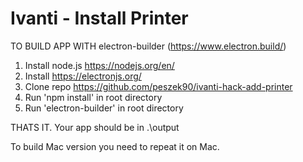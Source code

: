 # Ivanti - Install Printer

TO BUILD APP WITH electron-builder (https://www.electron.build/)

1. Install node.js https://nodejs.org/en/
2. Install https://electronjs.org/
3. Clone repo https://github.com/peszek90/ivanti-hack-add-printer
4. Run 'npm install' in root directory
5. Run 'electron-builder' in root directory

THATS IT.
Your app should be in .\output

To build Mac version you need to repeat it on Mac.